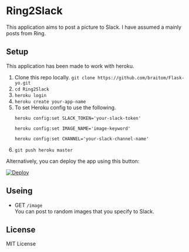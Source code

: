 # Ring2Slack
This application aims to post a picture to Slack. I have assumed a mainly posts from Ring.

## Setup

This application has been made to work with heroku.

1. Clone this repo locally. `git clone https://github.com/braitom/Flask-yo.git`
2. `cd Ring2Slack`
3. `heroku login`
4. `heroku create your-app-name`
5. To set Heroku config to use the following.
   ```
   heroku config:set SLACK_TOKEN='your-slack-token'
   
   heroku config:set IMAGE_NAME='image-keyword'
   
   heroku config:set CHANNEL='your-slack-channel-name'
   ```
6. `git push heroku master`



Alternatively, you can deploy the app using this button:

[![Deploy](https://www.herokucdn.com/deploy/button.png)](https://heroku.com/deploy)

## Useing
* GET `/image`  
You can post to random images that you specify to Slack.


## License
MIT License
